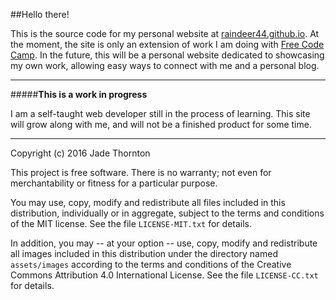 ##Hello there!

This is the source code for my personal website at [raindeer44.github.io](raindeer44.github.io). At the moment, the site is only an extension of work I am doing with [Free Code Camp](freecodecamp.com). In the future, this will be a personal
website dedicated to showcasing my own work, allowing easy ways to connect with me and a personal blog.

---

#####**This is a work in progress**

I am a self-taught web developer still in the process of learning. This site will grow along with me, and will not be a finished
product for some time. 

---

Copyright (c) 2016 Jade Thornton

This project is free software.  There is no warranty; not even for
merchantability or fitness for a particular purpose.

You may use, copy, modify and redistribute all files included in this
distribution, individually or in aggregate, subject to the terms and conditions
of the MIT license.  See the file `LICENSE-MIT.txt` for details.

In addition, you may -- at your option -- use, copy, modify and redistribute all
images included in this distribution under the directory named `assets/images`
according to the terms and conditions of the Creative Commons Attribution 4.0
International License.  See the file `LICENSE-CC.txt` for details.
